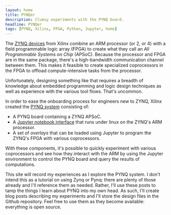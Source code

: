 ```yaml
---
layout: home
title: PYNQer
description: Clumsy experiments with the PYNQ board.
headline: PYNQer
tags: [PYNQ, Xilinx, FPGA, Python, Jupyter, home]
---
```


<p></p>

The [ZYNQ devices](https://www.xilinx.com/products/silicon-devices/soc/zynq-7000.html)
from Xilinx combine an ARM processor (or 2, or 4) with a
field programmable logic array (FPGA) to create what they call an *All Programmable Systems on Chip* (APSoC).
Because the processor and FPGA are in the same package, there's a high-bandwidth
communication channel between them.
This makes it feasible to create specialized coprocessors in the FPGA
to offload compute-intensive tasks from the processor.

Unfortunately, designing something like that requires a breadth of knowledge
about embedded programming and logic design techniques as well as
experience with the various tool flows.
That's uncommon.

In order to ease the onboarding process for engineers new to ZYNQ,
Xilinx created the [PYNQ system](http://www.pynq.io/home.html)
consisting of:

* A PYNQ board containing a ZYNQ APSoC.
* A [Jupyter notebook interface](http://jupyter.org/) that runs under linux on the ZYNQ's ARM processor.
* A set of *overlays* that can be loaded using Jupyter to program the
  ZYNQ's FPGA with various coprocessors.

With these components, it's possible to quickly experiment with various
coprocessors and see how they interact with the ARM by using the Jupyter
environment to control the PYNQ board and query the results of computations.

This site will record my experiences as I explore the PYNQ system.
I don't intend this as a tutorial on using Zynq or Pynq: there are
plenty of those already and I'll reference them as needed.
Rather, I'll use these posts to tamp the things I learn about PYNQ into my
own head.
As such, I'll create blog posts describing my experiments and I'll store
the design files in the Github repository.
Feel free to use them as they become available: everything is open source.
